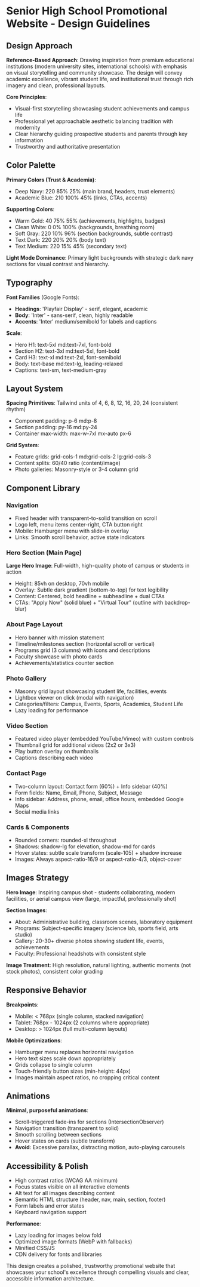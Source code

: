 # Senior High School Promotional Website - Design Guidelines

## Design Approach

**Reference-Based Approach**: Drawing inspiration from premium educational institutions (modern university sites, international schools) with emphasis on visual storytelling and community showcase. The design will convey academic excellence, vibrant student life, and institutional trust through rich imagery and clean, professional layouts.

**Core Principles**:
- Visual-first storytelling showcasing student achievements and campus life
- Professional yet approachable aesthetic balancing tradition with modernity
- Clear hierarchy guiding prospective students and parents through key information
- Trustworthy and authoritative presentation

## Color Palette

**Primary Colors (Trust & Academia)**:
- Deep Navy: 220 85% 25% (main brand, headers, trust elements)
- Academic Blue: 210 100% 45% (links, CTAs, accents)

**Supporting Colors**:
- Warm Gold: 40 75% 55% (achievements, highlights, badges)
- Clean White: 0 0% 100% (backgrounds, breathing room)
- Soft Gray: 220 10% 96% (section backgrounds, subtle contrast)
- Text Dark: 220 20% 20% (body text)
- Text Medium: 220 15% 45% (secondary text)

**Light Mode Dominance**: Primary light backgrounds with strategic dark navy sections for visual contrast and hierarchy.

## Typography

**Font Families** (Google Fonts):
- **Headings**: 'Playfair Display' - serif, elegant, academic
- **Body**: 'Inter' - sans-serif, clean, highly readable
- **Accents**: 'Inter' medium/semibold for labels and captions

**Scale**:
- Hero H1: text-5xl md:text-7xl, font-bold
- Section H2: text-3xl md:text-5xl, font-bold
- Card H3: text-xl md:text-2xl, font-semibold
- Body: text-base md:text-lg, leading-relaxed
- Captions: text-sm, text-medium-gray

## Layout System

**Spacing Primitives**: Tailwind units of 4, 6, 8, 12, 16, 20, 24 (consistent rhythm)
- Component padding: p-6 md:p-8
- Section padding: py-16 md:py-24
- Container max-width: max-w-7xl mx-auto px-6

**Grid System**: 
- Feature grids: grid-cols-1 md:grid-cols-2 lg:grid-cols-3
- Content splits: 60/40 ratio (content/image)
- Photo galleries: Masonry-style or 3-4 column grid

## Component Library

### Navigation
- Fixed header with transparent-to-solid transition on scroll
- Logo left, menu items center-right, CTA button right
- Mobile: Hamburger menu with slide-in overlay
- Links: Smooth scroll behavior, active state indicators

### Hero Section (Main Page)
**Large Hero Image**: Full-width, high-quality photo of campus or students in action
- Height: 85vh on desktop, 70vh mobile
- Overlay: Subtle dark gradient (bottom-to-top) for text legibility
- Content: Centered, bold headline + subheadline + dual CTAs
- CTAs: "Apply Now" (solid blue) + "Virtual Tour" (outline with backdrop-blur)

### About Page Layout
- Hero banner with mission statement
- Timeline/milestones section (horizontal scroll or vertical)
- Programs grid (3 columns) with icons and descriptions
- Faculty showcase with photo cards
- Achievements/statistics counter section

### Photo Gallery
- Masonry grid layout showcasing student life, facilities, events
- Lightbox viewer on click (modal with navigation)
- Categories/filters: Campus, Events, Sports, Academics, Student Life
- Lazy loading for performance

### Video Section
- Featured video player (embedded YouTube/Vimeo) with custom controls
- Thumbnail grid for additional videos (2x2 or 3x3)
- Play button overlay on thumbnails
- Captions describing each video

### Contact Page
- Two-column layout: Contact form (60%) + Info sidebar (40%)
- Form fields: Name, Email, Phone, Subject, Message
- Info sidebar: Address, phone, email, office hours, embedded Google Maps
- Social media links

### Cards & Components
- Rounded corners: rounded-xl throughout
- Shadows: shadow-lg for elevation, shadow-md for cards
- Hover states: subtle scale transform (scale-105) + shadow increase
- Images: Always aspect-ratio-16/9 or aspect-ratio-4/3, object-cover

## Images Strategy

**Hero Image**: Inspiring campus shot - students collaborating, modern facilities, or aerial campus view (large, impactful, professionally shot)

**Section Images**:
- About: Administrative building, classroom scenes, laboratory equipment
- Programs: Subject-specific imagery (science lab, sports field, arts studio)
- Gallery: 20-30+ diverse photos showing student life, events, achievements
- Faculty: Professional headshots with consistent style

**Image Treatment**: High resolution, natural lighting, authentic moments (not stock photos), consistent color grading

## Responsive Behavior

**Breakpoints**:
- Mobile: < 768px (single column, stacked navigation)
- Tablet: 768px - 1024px (2 columns where appropriate)
- Desktop: > 1024px (full multi-column layouts)

**Mobile Optimizations**:
- Hamburger menu replaces horizontal navigation
- Hero text sizes scale down appropriately
- Grids collapse to single column
- Touch-friendly button sizes (min-height: 44px)
- Images maintain aspect ratios, no cropping critical content

## Animations

**Minimal, purposeful animations**:
- Scroll-triggered fade-ins for sections (IntersectionObserver)
- Navigation transition (transparent to solid)
- Smooth scrolling between sections
- Hover states on cards (subtle transform)
- **Avoid**: Excessive parallax, distracting motion, auto-playing carousels

## Accessibility & Polish

- High contrast ratios (WCAG AA minimum)
- Focus states visible on all interactive elements
- Alt text for all images describing content
- Semantic HTML structure (header, nav, main, section, footer)
- Form labels and error states
- Keyboard navigation support

**Performance**:
- Lazy loading for images below fold
- Optimized image formats (WebP with fallbacks)
- Minified CSS/JS
- CDN delivery for fonts and libraries

This design creates a polished, trustworthy promotional website that showcases your school's excellence through compelling visuals and clear, accessible information architecture.